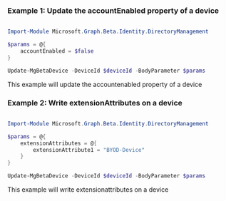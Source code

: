### Example 1: Update the accountEnabled property of a device

```powershell

Import-Module Microsoft.Graph.Beta.Identity.DirectoryManagement

$params = @{
	accountEnabled = $false
}

Update-MgBetaDevice -DeviceId $deviceId -BodyParameter $params

```
This example will update the accountenabled property of a device

### Example 2:  Write extensionAttributes on a device

```powershell

Import-Module Microsoft.Graph.Beta.Identity.DirectoryManagement

$params = @{
	extensionAttributes = @{
		extensionAttribute1 = "BYOD-Device"
	}
}

Update-MgBetaDevice -DeviceId $deviceId -BodyParameter $params

```
This example will  write extensionattributes on a device

